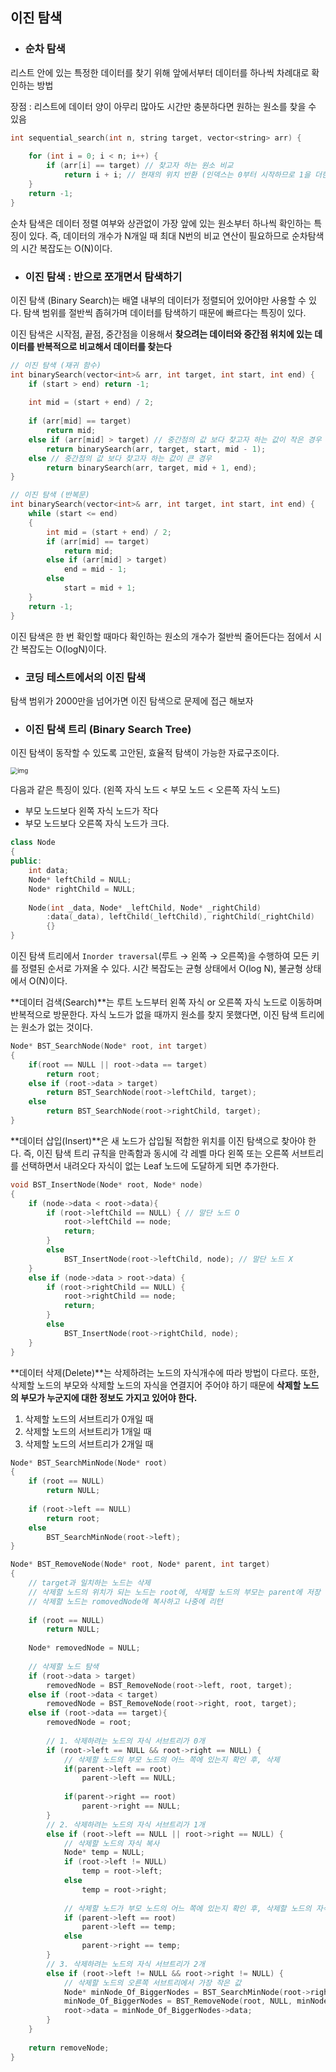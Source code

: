 ## 이진 탐색

- ### 순차 탐색

리스트 안에 있는 특정한 데이터를 찾기 위해 앞에서부터 데이터를 하나씩 차례대로 확인하는 방법 

장점 : 리스트에 데이터 양이 아무리 많아도 시간만 충분하다면 원하는 원소를 찾을 수 있음

```c++
int sequential_search(int n, string target, vector<string> arr) {
    
    for (int i = 0; i < n; i++) {
        if (arr[i] == target) // 찾고자 하는 원소 비교
            return i + i; // 현재의 위치 반환 (인덱스는 0부터 시작하므로 1을 더한다)
    }
    return -1;
}
```

순차 탐색은 데이터 정렬 여부와 상관없이 가장 앞에 있는 원소부터 하나씩 확인하는 특징이 있다. 즉, 데이터의 개수가 N개일 때 최대 N번의 비교 연산이 필요하므로 순차탐색의 시간 복잡도는 O(N)이다.



- ### 이진 탐색 : 반으로 쪼개면서 탐색하기

이진 탐색 (Binary Search)는 배열 내부의 데이터가 정렬되어 있어야만 사용할 수 있다. 탐색 범위를 절반씩 좁혀가며 데이터를 탐색하기 때문에 빠르다는 특징이 있다.

이진 탐색은 시작점, 끝점, 중간점을 이용해서 **찾으려는 데이터와 중간점 위치에 있는 데이터를 반복적으로 비교해서 데이터를 찾는다**

```C++
// 이진 탐색 (재귀 함수)
int binarySearch(vector<int>& arr, int target, int start, int end) {
    if (start > end) return -1;
    
    int mid = (start + end) / 2;
    
    if (arr[mid] == target) 
        return mid;
    else if (arr[mid] > target) // 중간점의 값 보다 찾고자 하는 값이 작은 경우
        return binarySearch(arr, target, start, mid - 1);
    else // 중간점의 값 보다 찾고자 하는 값이 큰 경우
        return binarySearch(arr, target, mid + 1, end);
}

// 이진 탐색 (반복문) 
int binarySearch(vector<int>& arr, int target, int start, int end) {
    while (start <= end)
    {
        int mid = (start + end) / 2;
        if (arr[mid] == target)
            return mid;
        else if (arr[mid] > target)
            end = mid - 1;
        else
            start = mid + 1;
    }
    return -1;
}
```

이진 탐색은 한 번 확인할 때마다 확인하는 원소의 개수가 절반씩 줄어든다는 점에서 시간 복잡도는 O(logN)이다.

- ### 코딩 테스트에서의 이진 탐색

탐색 범위가 2000만을 넘어가면 이진 탐색으로 문제에 접근 해보자

- ### 이진 탐색 트리 (Binary Search Tree)

이진 탐색이 동작할 수 있도록 고안된, 효율적 탐색이 가능한 자료구조이다.

<img src="https://blog.kakaocdn.net/dn/bCe3QD/btq2ytHuN1Z/Ai82KHYBlgY01j9hbwjOO1/img.png" alt="img" style="zoom:70%;" />

다음과 같은 특징이 있다. (왼쪽 자식 노드 < 부모 노드 < 오른쪽 자식 노드)

- 부모 노드보다 왼쪽 자식 노드가 작다
- 부모 노드보다 오른쪽 자식 노드가 크다.

```C++
class Node
{
public:
    int data;
    Node* leftChild = NULL;
    Node* rightChild = NULL;
    
    Node(int _data, Node* _leftChild, Node* _rightChild)
        :data(_data), leftChild(_leftChild), rightChild(_rightChild)
        {}
}
```



이진 탐색 트리에서 `Inorder traversal`(루트 → 왼쪽 → 오른쪽)을 수행하여 모든 키를 정렬된 순서로 가져올 수 있다. 시간 복잡도는 균형 상태에서 O(log N), 불균형 상태에서 O(N)이다.

**데이터 검색(Search)**는 루트 노드부터 왼쪽 자식 or 오른쪽 자식 노드로 이동하며 반복적으로 방문한다. 자식 노드가 없을 때까지 원소를 찾지 못했다면, 이진 탐색 트리에는 원소가 없는 것이다.

```C++
Node* BST_SearchNode(Node* root, int target)
{
	if(root == NULL || root->data == target)
        return root;
    else if (root->data > target)
        return BST_SearchNode(root->leftChild, target);
    else
        return BST_SearchNode(root->rightChild, target);
}
```

**데이터 삽입(Insert)**은 새 노드가 삽입될 적합한 위치를 이진 탐색으로 찾아야 한다. 즉, 이진 탐색 트리 규칙을 만족함과 동시에 각 레벨 마다 왼쪽 또는 오른쪽 서브트리를 선택하면서 내려오다 자식이 없는 Leaf 노드에 도달하게 되면 추가한다.

```C++
void BST_InsertNode(Node* root, Node* node)
{
	if (node->data < root->data){ 
        if (root->leftChild == NULL) { // 말단 노드 O
            root->leftChild == node;
            return;
        }
        else
            BST_InsertNode(root->leftChild, node); // 말단 노드 X
    }
    else if (node->data > root->data) {
        if (root->rightChild == NULL) {
            root->rightChild == node;
            return;
        }
        else
            BST_InsertNode(root->rightChild, node);
    }
}
```

**데이터 삭제(Delete)**는 삭제하려는 노드의 자식개수에 따라 방법이 다르다. 또한, 삭제할 노드의 부모와 삭제할 노드의 자식을 연결지어 주어야 하기 때문에 **삭제할 노드의 부모가 누군지에 대한 정보도 가지고 있어야 한다.**

1. 삭제할 노드의 서브트리가 0개일 때
2. 삭제할 노드의 서브트리가 1개일 때
3. 삭제할 노드의 서브트리가 2개일 때

```C++
Node* BST_SearchMinNode(Node* root)
{
	if (root == NULL)
        return NULL;
    
    if (root->left == NULL)
        return root;
    else
        BST_SearchMinNode(root->left);
}

Node* BST_RemoveNode(Node* root, Node* parent, int target)
{
	// target과 일치하는 노드는 삭제
    // 삭제할 노드의 위치가 되는 노드는 root에, 삭제할 노드의 부모는 parent에 저장
    // 삭제할 노드는 romovedNode에 복사하고 나중에 리턴
    
    if (root == NULL)
        return NULL;
    
    Node* removedNode = NULL;
    
 	// 삭제할 노드 탐색
    if (root->data > target)
        removedNode = BST_RemoveNode(root->left, root, target);
    else if (root->data < target)
        removedNode = BST_RemoveNode(root->right, root, target);
    else if (root->data == target){
        removedNode = root;
       	
        // 1. 삭제하려는 노드의 자식 서브트리가 0개
        if (root->left == NULL && root->right == NULL) {
            // 삭제할 노드의 부모 노드의 어느 쪽에 있는지 확인 후, 삭제
            if(parent->left == root)
            	parent->left == NULL;
            
            if(parent->right == root)
                parent->right == NULL;
        }
        // 2. 삭제하려는 노드의 자식 서브트리가 1개
        else if (root->left == NULL || root->right == NULL) {
            // 삭제할 노드의 자식 복사
            Node* temp = NULL;
            if (root->left != NULL)
                temp = root->left;
            else
                temp = root->right;
            
            // 삭제할 노드가 부모 노드의 어느 쪽에 있는지 확인 후, 삭제할 노드의 자식 노드를 연결
            if (parent->left == root) 
                parent->left == temp;
            else
                parent->right == temp;
        }
        // 3. 삭제하려는 노드의 자식 서브트리가 2개
        else if (root->left != NULL && root->right != NULL) {
            // 삭제할 노드의 오른쪽 서브트리에서 가장 작은 값
            Node* minNode_Of_BiggerNodes = BST_SearchMinNode(root->right);
            minNode_Of_BiggerNodes = BST_RemoveNode(root, NULL, minNode_Of_BiggerNodes->data);
            root->data = minNode_Of_BiggerNodes->data;
        }
    }
    
    return removeNode;
}
```

